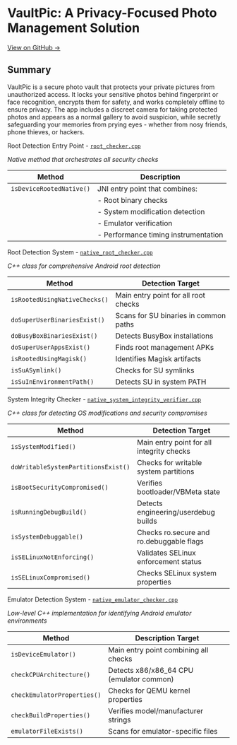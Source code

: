 # VaultPic: A Privacy-Focused Photo Management Solution

[View on GitHub →](https://github.com/shoumarali/AndroidStorage)

## Summary
VaultPic is a secure photo vault that protects your private pictures from unauthorized access.
It locks your sensitive photos behind fingerprint or face recognition, encrypts them for safety,
and works completely offline to ensure privacy. The app includes a discreet camera for taking
protected photos and appears as a normal gallery to avoid suspicion, while secretly safeguarding
your memories from prying eyes - whether from nosy friends, phone thieves, or hackers.

Root Detection Entry Point - [`root_checker.cpp`](https://shoumarali.github.io/vault-pic/root__checker_8cpp.html)

*Native method that orchestrates all security checks*

| Method                   | Description                          |
|--------------------------|--------------------------------------|
| `isDeviceRootedNative()` | JNI entry point that combines:       |
|                          | - Root binary checks                 |
|                          | - System modification detection      |
|                          | - Emulator verification              |
|                          | - Performance timing instrumentation |


Root Detection System - [`native_root_checker.cpp`](https://shoumarali.github.io/vault-pic/native__root__checker_8cpp.html)

*C++ class for comprehensive Android root detection*

| Method                        | Detection Target                     |
|-------------------------------|--------------------------------------|
| `isRootedUsingNativeChecks()` | Main entry point for all root checks |
| `doSuperUserBinariesExist()`  | Scans for SU binaries in common paths |
| `doBusyBoxBinariesExist()`    | Detects BusyBox installations |
| `doSuperUserAppsExist()`      | Finds root management APKs |
| `isRootedUsingMagisk()`       | Identifies Magisk artifacts |
| `isSuASymlink()`              | Checks for SU symlinks |
| `isSuInEnvironmentPath()`     | Detects SU in system PATH |


System Integrity Checker - [`native_system_integrity_verifier.cpp`](https://shoumarali.github.io/vault-pic/native__system__integrity__verifier_8cpp.html)

*C++ class for detecting OS modifications and security compromises*

| Method                              | Detection Target                     |
|-------------------------------------|--------------------------------------|
| `isSystemModified()`                | Main entry point for all integrity checks |
| `doWritableSystemPartitionsExist()` | Checks for writable system partitions |
| `isBootSecurityCompromised()`       | Verifies bootloader/VBMeta state |
| `isRunningDebugBuild()`             | Detects engineering/userdebug builds |
| `isSystemDebuggable()`              | Checks ro.secure and ro.debuggable flags |
| `isSELinuxNotEnforcing()`           | Validates SELinux enforcement status |
| `isSELinuxCompromised()`            | Checks SELinux system properties |

Emulator Detection System - [`native_emulator_checker.cpp`](https://shoumarali.github.io/vault-pic/native__emulator__checker_8cpp.html)

*Low-level C++ implementation for identifying Android emulator environments*


| Method                     | Description Target                       |
|----------------------------|------------------------------------------|
| `isDeviceEmulator()`       | Main entry point combining all checks    |
| `checkCPUArchitecture()`   | Detects x86/x86_64 CPU (emulator common) |
| `checkEmulatorProperties()` | Checks for QEMU kernel properties        |
| `checkBuildProperties()`   | Verifies model/manufacturer strings      |
| `emulatorFileExists()`     | Scans for emulator-specific files        |